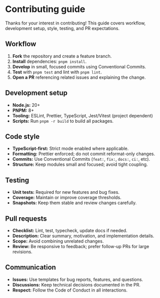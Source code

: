 # Contributing guide

Thanks for your interest in contributing! This guide covers workflow, development setup, style, testing, and PR expectations.

## Workflow
1. **Fork** the repository and create a feature branch.
2. **Install** dependencies: `pnpm install`.
3. **Develop** in small, focused commits using Conventional Commits.
4. **Test** with `pnpm test` and lint with `pnpm lint`.
5. **Open a PR** referencing related issues and explaining the change.

## Development setup
- **Node.js:** 20+
- **PNPM:** 8+
- **Tooling:** ESLint, Prettier, TypeScript, Jest/Vitest (project dependent)
- **Scripts:** Run `pnpm -r build` to build all packages.

## Code style
- **TypeScript-first:** Strict mode enabled where applicable.
- **Formatting:** Prettier enforced; do not commit reformat-only changes.
- **Commits:** Use Conventional Commits (`feat:`, `fix:`, `docs:`, `ci:`, etc).
- **Structure:** Keep modules small and focused; avoid tight coupling.

## Testing
- **Unit tests:** Required for new features and bug fixes.
- **Coverage:** Maintain or improve coverage thresholds.
- **Snapshots:** Keep them stable and review changes carefully.

## Pull requests
- **Checklist:** Lint, test, typecheck, update docs if needed.
- **Description:** Clear summary, motivation, and implementation details.
- **Scope:** Avoid combining unrelated changes.
- **Review:** Be responsive to feedback; prefer follow-up PRs for large revisions.

## Communication
- **Issues:** Use templates for bug reports, features, and questions.
- **Discussions:** Keep technical decisions documented in the PR.
- **Respect:** Follow the Code of Conduct in all interactions.

